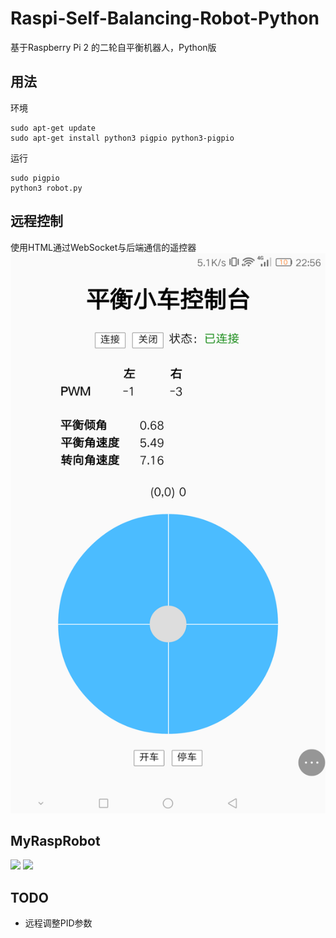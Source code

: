 # Raspi-Self-Balancing-Robot-Python
基于Raspberry Pi 2 的二轮自平衡机器人，Python版

## 用法
环境
```
sudo apt-get update
sudo apt-get install python3 pigpio python3-pigpio
```
运行
```
sudo pigpio
python3 robot.py
```
## 远程控制
使用HTML通过WebSocket与后端通信的遥控器
![](docs/img/remote.png)

## MyRaspRobot
![](docs/img/front.png)
![](docs/img/back.png)

## TODO
- 远程调整PID参数